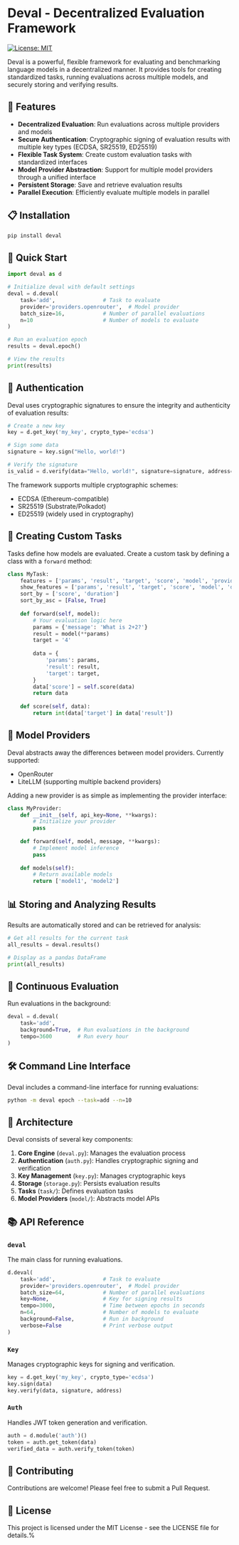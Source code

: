 # Deval - Decentralized Evaluation Framework

[![License: MIT](https://img.shields.io/badge/License-MIT-yellow.svg)](https://opensource.org/licenses/MIT)

Deval is a powerful, flexible framework for evaluating and benchmarking language models in a decentralized manner. It provides tools for creating standardized tasks, running evaluations across multiple models, and securely storing and verifying results.

## 🚀 Features

- **Decentralized Evaluation**: Run evaluations across multiple providers and models
- **Secure Authentication**: Cryptographic signing of evaluation results with multiple key types (ECDSA, SR25519, ED25519)
- **Flexible Task System**: Create custom evaluation tasks with standardized interfaces
- **Model Provider Abstraction**: Support for multiple model providers through a unified interface
- **Persistent Storage**: Save and retrieve evaluation results
- **Parallel Execution**: Efficiently evaluate multiple models in parallel

## 📋 Installation

```bash
pip install deval
```

## 🔧 Quick Start

```python
import deval as d

# Initialize deval with default settings
deval = d.deval(
    task='add',               # Task to evaluate
    provider='providers.openrouter',  # Model provider
    batch_size=16,            # Number of parallel evaluations
    n=10                      # Number of models to evaluate
)

# Run an evaluation epoch
results = deval.epoch()

# View the results
print(results)
```

## 🔐 Authentication

Deval uses cryptographic signatures to ensure the integrity and authenticity of evaluation results:

```python
# Create a new key
key = d.get_key('my_key', crypto_type='ecdsa')

# Sign some data
signature = key.sign("Hello, world!")

# Verify the signature
is_valid = d.verify(data="Hello, world!", signature=signature, address=key.key_address)
```

The framework supports multiple cryptographic schemes:
- ECDSA (Ethereum-compatible)
- SR25519 (Substrate/Polkadot)
- ED25519 (widely used in cryptography)

## 🧪 Creating Custom Tasks

Tasks define how models are evaluated. Create a custom task by defining a class with a `forward` method:

```python
class MyTask:
    features = ['params', 'result', 'target', 'score', 'model', 'provider', 'token']
    show_features = ['params', 'result', 'target', 'score', 'model', 'duration']
    sort_by = ['score', 'duration']
    sort_by_asc = [False, True]
    
    def forward(self, model):
        # Your evaluation logic here
        params = {'message': 'What is 2+2?'}
        result = model(**params)
        target = '4'
        
        data = {
            'params': params,
            'result': result,
            'target': target,
        }
        data['score'] = self.score(data)
        return data
    
    def score(self, data):
        return int(data['target'] in data['result'])
```

## 🔌 Model Providers

Deval abstracts away the differences between model providers. Currently supported:

- OpenRouter
- LiteLLM (supporting multiple backend providers)

Adding a new provider is as simple as implementing the provider interface:

```python
class MyProvider:
    def __init__(self, api_key=None, **kwargs):
        # Initialize your provider
        pass
        
    def forward(self, model, message, **kwargs):
        # Implement model inference
        pass
        
    def models(self):
        # Return available models
        return ['model1', 'model2']
```

## 📊 Storing and Analyzing Results

Results are automatically stored and can be retrieved for analysis:

```python
# Get all results for the current task
all_results = deval.results()

# Display as a pandas DataFrame
print(all_results)
```

## 🔄 Continuous Evaluation

Run evaluations in the background:

```python
deval = d.deval(
    task='add',
    background=True,  # Run evaluations in the background
    tempo=3600        # Run every hour
)
```

## 🛠️ Command Line Interface

Deval includes a command-line interface for running evaluations:

```bash
python -m deval epoch --task=add --n=10
```

## 🧩 Architecture

Deval consists of several key components:

1. **Core Engine** (`deval.py`): Manages the evaluation process
2. **Authentication** (`auth.py`): Handles cryptographic signing and verification
3. **Key Management** (`key.py`): Manages cryptographic keys
4. **Storage** (`storage.py`): Persists evaluation results
5. **Tasks** (`task/`): Defines evaluation tasks
6. **Model Providers** (`model/`): Abstracts model APIs

## 📚 API Reference

### `deval`

The main class for running evaluations.

```python
d.deval(
    task='add',               # Task to evaluate
    provider='providers.openrouter',  # Model provider
    batch_size=64,            # Number of parallel evaluations
    key=None,                 # Key for signing results
    tempo=3000,               # Time between epochs in seconds
    n=64,                     # Number of models to evaluate
    background=False,         # Run in background
    verbose=False             # Print verbose output
)
```

### `Key`

Manages cryptographic keys for signing and verification.

```python
key = d.get_key('my_key', crypto_type='ecdsa')
key.sign(data)
key.verify(data, signature, address)
```

### `Auth`

Handles JWT token generation and verification.

```python
auth = d.module('auth')()
token = auth.get_token(data)
verified_data = auth.verify_token(token)
```

## 🤝 Contributing

Contributions are welcome! Please feel free to submit a Pull Request.

## 📄 License

This project is licensed under the MIT License - see the LICENSE file for details.%  
